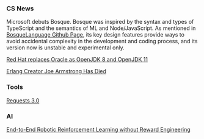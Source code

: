 
### CS News
Microsoft debuts Bosque. Bosque was inspired by the syntax and types of TypeScript and the semantics of ML and Node/JavaScript. As mentioned in  [BosqueLanguage Github Page](https://github.com/Microsoft/BosqueLanguage), its key design features provide ways to avoid accidental complexity in the development and coding process, and its version now is unstable and experimental only.

[Red Hat replaces Oracle as OpenJDK 8 and OpenJDK 11](https://www.theserverside.com/news/252461945/Red-Hat-replaces-Oracle-as-OpenJDK-8-OpenJDK-11-steward)

[Erlang Creator Joe Armstrong Has Died](https://twitter.com/FrancescoC/status/1119596234166218754)

### Tools
[Requests 3.0](https://github.com/kennethreitz/requests3)

### AI
[End-to-End Robotic Reinforcement Learning without Reward Engineering](https://sites.google.com/view/reward-learning-rl/home)
